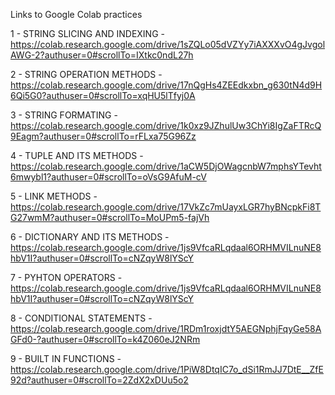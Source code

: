 Links to Google Colab practices

1 - STRING SLICING AND INDEXING - https://colab.research.google.com/drive/1sZQLo05dVZYy7iAXXXvO4gJvgolAWG-2?authuser=0#scrollTo=IXtkc0ndL27h

2 - STRING OPERATION METHODS - https://colab.research.google.com/drive/17nQgHs4ZEEdkxbn_g630tN4d9H6Qi5G0?authuser=0#scrollTo=xqHU5lTfyj0A

3 - STRING FORMATING - https://colab.research.google.com/drive/1k0xz9JZhulUw3ChYi8IgZaFTRcQ9Eagm?authuser=0#scrollTo=rFLxa75G96Zz

4 - TUPLE AND ITS METHODS - https://colab.research.google.com/drive/1aCW5DjOWagcnbW7mphsYTevht6mwybl1?authuser=0#scrollTo=oVsG9AfuM-cV

5 - LINK METHODS - https://colab.research.google.com/drive/17VkZc7mUayxLGR7hyBNcpkFi8TG27wmM?authuser=0#scrollTo=MoUPm5-fajVh

6 - DICTIONARY AND ITS METHODS - https://colab.research.google.com/drive/1js9VfcaRLqdaal6ORHMVILnuNE8hbV1I?authuser=0#scrollTo=cNZqyW8lYScY

7 - PYHTON OPERATORS - https://colab.research.google.com/drive/1js9VfcaRLqdaal6ORHMVILnuNE8hbV1I?authuser=0#scrollTo=cNZqyW8lYScY

8 - CONDITIONAL STATEMENTS - https://colab.research.google.com/drive/1RDm1roxjdtY5AEGNphjFqyGe58AGFd0-?authuser=0#scrollTo=k4Z060eJ2NRm

9 - BUILT IN FUNCTIONS - https://colab.research.google.com/drive/1PiW8DtqIC7o_dSi1RmJJ7DtE__ZfE92d?authuser=0#scrollTo=2ZdX2xDUu5o2


